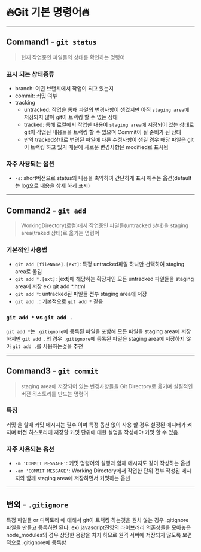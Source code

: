 # 🔥Git 기본 명령어🔥

---

## Command1 - `git status`

> 현재 작업중인 파일들의 상태를 확인하는 명령어

### 표시 되는 상태종류

- branch: 어떤 브랜치에서 작업이 되고 있는지
- commit: 커밋 여부
- tracking
  - untracked: 작업을 통해 파일의 변경사항이 생겼지만 아직 `staging area`에 저장되지 않아 git이 트랙킹 할 수 없는 상태
  - tracked: 통해 로컬에서 작업한 내용이 `staging area`에 저장되어 있는 상태로 git이 작업된 내용들을 트랙킹 할 수 있으며 Commit이 될 준비가 된 상태
  - 만약 tracked상태로 변경된 파일에 다른 수정사항이 생길 경우 해당 파일은 git이 트랙킹 하고 있기 때문에 새로운 변경사항은 modified로 표시됨

### 자주 사용되는 옵션

- `-s`: short버전으로 status의 내용을 축약하여 간단하게 표시 해주는 옵션(default는 log으로 내용을 상세 하게 표시)

---

## Command2 - `git add`

> WorkingDirectory(로컬)에서 작업중인 파일들(untracked 상태)을 staging area(traked 상태)로 옮기는 명령어

### 기본적인 사용법

- `git add [fileName].[ext]`: 특정 untracked파일 하나만 선택하여 staging area로 옮김
- `git add *.[ext]`: [ext]에 해당하는 확장자인 모든 untracked 파일들을 staging area에 저장 ex) git add \*.html
- `git add *`: untracked된 파일들 전부 staging area에 저장
- `git add .`: 기본적으로 `git add *` 같음

### `git add *` vs `git add .`

`git add *`는 `.gitignore`에 등록된 파일을 포함해 모든 파일을 staging area에 저장하지만 `git add .`의 경우 `.gitignore`에 등록된 파일은 staging area에 저장하지 않아 `git add .`를 사용하는것을 추천

---

## Command3 - `git commit`

> staging area에 저장되어 있는 변경사항들을 Git Directory로 옮기며 실질적인 버전 히스토리를 만드는 명령어

### 특징

커밋 을 할때 커밋 메시지는 필수 이며 특정 옵션 없이 사용 할 경우 설정된 에디터가 켜지며 버전 히스토리에 저장할 커밋 단위에 대한 설명을 작성해야 커밋 할 수 있음.

### 자주 사용되는 옵션

- `-m 'COMMIT MESSAGE'`: 커밋 명령어의 실행과 함께 메시지도 같이 작성하는 옵션
- `-am 'COMMIT MESSAGE'`: Working Directory에서 작업한 단위 전부 작성된 메시지와 함께 staging area에 저장하면서 커밋하는 옵션

---

## 번외 - `.gitignore`

특정 파일들 or 디렉토리 에 대해서 git이 트랙킹 하는것을 원치 않는 경우 .gitignore 파일을 만들고 등록하면 된다.
ex) javascript진영의 라이브러리 의존성들을 모아놓은 node_modules의 경우 상당한 용량을 차지 하므로 원격 서버에 저장되지 않도록 보편적으로 .gitignore에 등록함
